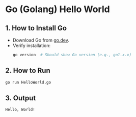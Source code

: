 # Go (Golang) Hello World

## 1. How to Install Go
- Download Go from [go.dev](https://go.dev/dl/).
- Verify installation:
  ```sh
  go version  # Should show Go version (e.g., go1.x.x)


## 2. How to Run 
```sh 
go run HelloWorld.go
```


## 3. Output
```bash
Hello, World!
```